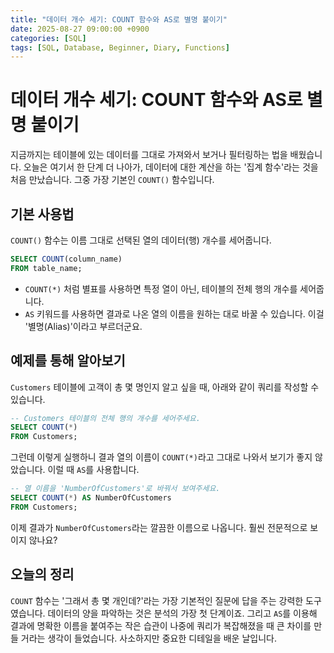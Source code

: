 ```yaml
---
title: "데이터 개수 세기: COUNT 함수와 AS로 별명 붙이기"
date: 2025-08-27 09:00:00 +0900
categories: [SQL]
tags: [SQL, Database, Beginner, Diary, Functions]
---
```


# 데이터 개수 세기: COUNT 함수와 AS로 별명 붙이기

지금까지는 테이블에 있는 데이터를 그대로 가져와서 보거나 필터링하는 법을 배웠습니다. 오늘은 여기서 한 단계 더 나아가, 데이터에 대한 계산을 하는 '집계 함수'라는 것을 처음 만났습니다. 그중 가장 기본인 `COUNT()` 함수입니다.

## 기본 사용법

`COUNT()` 함수는 이름 그대로 선택된 열의 데이터(행) 개수를 세어줍니다.

```sql
SELECT COUNT(column_name)
FROM table_name;
```

- `COUNT(*)` 처럼 별표를 사용하면 특정 열이 아닌, 테이블의 전체 행의 개수를 세어줍니다.
- `AS` 키워드를 사용하면 결과로 나온 열의 이름을 원하는 대로 바꿀 수 있습니다. 이걸 '별명(Alias)'이라고 부르더군요.

## 예제를 통해 알아보기

`Customers` 테이블에 고객이 총 몇 명인지 알고 싶을 때, 아래와 같이 쿼리를 작성할 수 있습니다.

```sql
-- Customers 테이블의 전체 행의 개수를 세어주세요.
SELECT COUNT(*)
FROM Customers;
```

그런데 이렇게 실행하니 결과 열의 이름이 `COUNT(*)`라고 그대로 나와서 보기가 좋지 않았습니다. 이럴 때 `AS`를 사용합니다.

```sql
-- 열 이름을 'NumberOfCustomers'로 바꿔서 보여주세요.
SELECT COUNT(*) AS NumberOfCustomers
FROM Customers;
```

이제 결과가 `NumberOfCustomers`라는 깔끔한 이름으로 나옵니다. 훨씬 전문적으로 보이지 않나요?

## 오늘의 정리

`COUNT` 함수는 '그래서 총 몇 개인데?'라는 가장 기본적인 질문에 답을 주는 강력한 도구였습니다. 데이터의 양을 파악하는 것은 분석의 가장 첫 단계이죠. 그리고 `AS`를 이용해 결과에 명확한 이름을 붙여주는 작은 습관이 나중에 쿼리가 복잡해졌을 때 큰 차이를 만들 거라는 생각이 들었습니다. 사소하지만 중요한 디테일을 배운 날입니다.